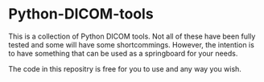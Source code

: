# Python-DICOM-tools
This is a collection of Python DICOM tools. Not all of these have been fully tested and some will have some shortcommings. However, the intention is to have something that can be used as a springboard for your needs.

The code in this repositry is free for you to use and any way you wish.
